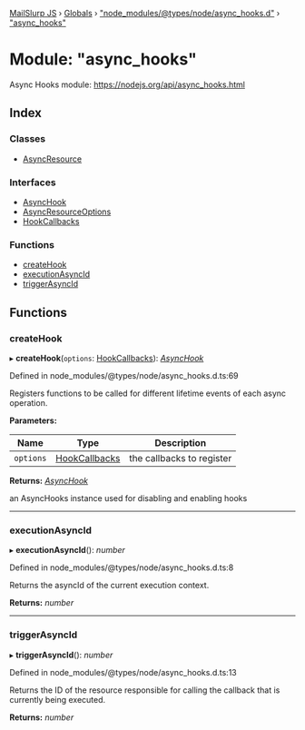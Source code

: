 [MailSlurp JS](../README.md) › [Globals](../globals.md) › ["node_modules/@types/node/async_hooks.d"](_node_modules__types_node_async_hooks_d_.md) › ["async_hooks"](_node_modules__types_node_async_hooks_d_._async_hooks_.md)

# Module: "async_hooks"

Async Hooks module: https://nodejs.org/api/async_hooks.html

## Index

### Classes

* [AsyncResource](../classes/_node_modules__types_node_async_hooks_d_._async_hooks_.asyncresource.md)

### Interfaces

* [AsyncHook](../interfaces/_node_modules__types_node_async_hooks_d_._async_hooks_.asynchook.md)
* [AsyncResourceOptions](../interfaces/_node_modules__types_node_async_hooks_d_._async_hooks_.asyncresourceoptions.md)
* [HookCallbacks](../interfaces/_node_modules__types_node_async_hooks_d_._async_hooks_.hookcallbacks.md)

### Functions

* [createHook](_node_modules__types_node_async_hooks_d_._async_hooks_.md#createhook)
* [executionAsyncId](_node_modules__types_node_async_hooks_d_._async_hooks_.md#executionasyncid)
* [triggerAsyncId](_node_modules__types_node_async_hooks_d_._async_hooks_.md#triggerasyncid)

## Functions

###  createHook

▸ **createHook**(`options`: [HookCallbacks](../interfaces/_node_modules__types_node_async_hooks_d_._async_hooks_.hookcallbacks.md)): *[AsyncHook](../interfaces/_node_modules__types_node_async_hooks_d_._async_hooks_.asynchook.md)*

Defined in node_modules/@types/node/async_hooks.d.ts:69

Registers functions to be called for different lifetime events of each async operation.

**Parameters:**

Name | Type | Description |
------ | ------ | ------ |
`options` | [HookCallbacks](../interfaces/_node_modules__types_node_async_hooks_d_._async_hooks_.hookcallbacks.md) | the callbacks to register |

**Returns:** *[AsyncHook](../interfaces/_node_modules__types_node_async_hooks_d_._async_hooks_.asynchook.md)*

an AsyncHooks instance used for disabling and enabling hooks

___

###  executionAsyncId

▸ **executionAsyncId**(): *number*

Defined in node_modules/@types/node/async_hooks.d.ts:8

Returns the asyncId of the current execution context.

**Returns:** *number*

___

###  triggerAsyncId

▸ **triggerAsyncId**(): *number*

Defined in node_modules/@types/node/async_hooks.d.ts:13

Returns the ID of the resource responsible for calling the callback that is currently being executed.

**Returns:** *number*
